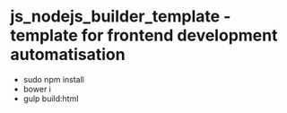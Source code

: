 # js_nodejs_builder_template - template for frontend development automatisation

* sudo npm install
* bower i
* gulp build:html